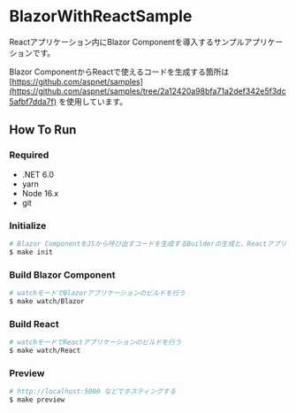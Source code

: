 # BlazorWithReactSample

Reactアプリケーション内にBlazor Componentを導入するサンプルアプリケーションです。

Blazor ComponentからReactで使えるコードを生成する箇所は [https://github.com/aspnet/samples](https://github.com/aspnet/samples/tree/2a12420a98bfa71a2def342e5f3dc5afbf7dda7f) を使用しています。

## How To Run

### Required

- .NET 6.0
- yarn
- Node 16.x
- git

### Initialize

```sh
# Blazor ComponentをJSから呼び出すコードを生成するBuilderの生成と、Reactアプリケーションをビルドするための環境を構築
$ make init
```

### Build Blazor Component

```sh
# watchモードでBlazorアプリケーションのビルドを行う
$ make watch/Blazor
```

### Build React

```sh
# watchモードでReactアプリケーションのビルドを行う
$ make watch/React
```

### Preview

```sh
# http://localhost:5000 などでホスティングする
$ make preview
```
